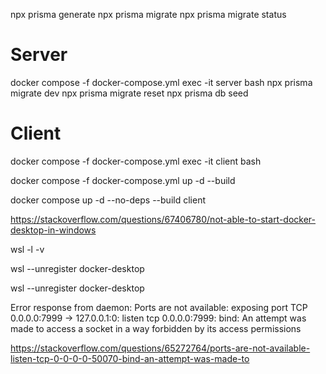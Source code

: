 npx prisma generate
npx prisma migrate
npx prisma migrate status



# Server
docker compose -f docker-compose.yml exec -it server bash
npx prisma migrate dev
npx prisma migrate reset
npx prisma db seed

# Client
docker compose -f docker-compose.yml exec -it client bash

docker compose -f docker-compose.yml up -d --build
 
docker compose up -d --no-deps --build client


https://stackoverflow.com/questions/67406780/not-able-to-start-docker-desktop-in-windows

wsl -l -v

wsl --unregister docker-desktop

wsl --unregister docker-desktop


Error response from daemon: Ports are not available: exposing port TCP 0.0.0.0:7999 -> 127.0.0.1:0: listen tcp 0.0.0.0:7999: 
bind: An attempt was made to access a socket in a way forbidden by its access permissions

https://stackoverflow.com/questions/65272764/ports-are-not-available-listen-tcp-0-0-0-0-50070-bind-an-attempt-was-made-to